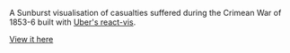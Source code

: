 A Sunburst visualisation of casualties suffered during the Crimean War of 1853-6 built with [Uber's react-vis](http://uber.github.io/react-vis/#/).

[View it here](https://d33con.github.io/crimean-war-casualties/)